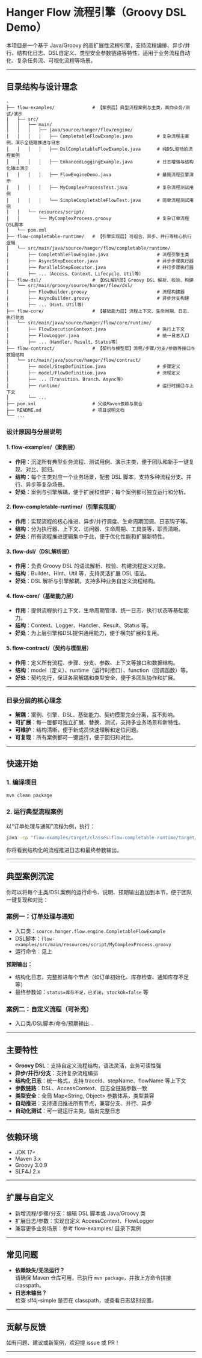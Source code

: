 # Hanger Flow 流程引擎（Groovy DSL Demo）

本项目是一个基于 Java/Groovy 的高扩展性流程引擎，支持流程编排、异步/并行、结构化日志、DSL自定义、类型安全参数链路等特性。适用于业务流程自动化、复杂任务流、可视化流程等场景。

---

## 目录结构与设计理念

```
.
├── flow-examples/              # 【案例层】典型流程案例与主类，面向业务/测试/演示
│   ├── src/
│   │   ├── main/
│   │   │   ├── java/source/hanger/flow/engine/
│   │   │   │   ├── CompletableFlowExample.java         # 复杂流程主案例，演示全链路推进与日志
│   │   │   │   ├── DslCompletableFlowExample.java      # 纯DSL驱动的流程案例
│   │   │   │   ├── EnhancedLoggingExample.java         # 日志增强与结构化输出演示
│   │   │   │   ├── FlowEngineDemo.java                 # 最简流程引擎演示
│   │   │   │   ├── MyComplexProcessTest.java           # 复杂流程测试用例
│   │   │   │   └── SimpleCompletableFlowTest.java      # 简单流程测试用例
│   │   └── resources/script/
│   │       └── MyComplexProcess.groovy                 # 复杂订单流程DSL脚本
│   └── pom.xml
├── flow-completable-runtime/   # 【引擎实现层】可组合、异步、并行等核心执行逻辑
│   └── src/main/java/source/hanger/flow/completable/runtime/
│       ├── CompletableFlowEngine.java                  # 流程引擎主类
│       ├── AsyncStepExecutor.java                      # 异步步骤执行器
│       ├── ParallelStepExecutor.java                   # 并行步骤执行器
│       ├── ...（Access、Context、Lifecycle、Util等）
├── flow-dsl/                   # 【DSL解析层】Groovy DSL 解析、校验、构建
│   └── src/main/groovy/source/hanger/flow/dsl/
│       ├── FlowBuilder.groovy                          # 流程构建器
│       ├── AsyncBuilder.groovy                         # 异步分支构建
│       ├── ...（Hint、Util等）
├── flow-core/                  # 【基础能力层】流程上下文、生命周期、日志、执行状态
│   └── src/main/java/source/hanger/flow/core/runtime/
│       ├── FlowExecutionContext.java                   # 执行上下文
│       ├── FlowLogger.java                             # 统一日志入口
│       ├── ...（Handler、Result、Status等）
├── flow-contract/              # 【契约与模型层】流程/步骤/分支/参数等接口与数据结构
│   └── src/main/java/source/hanger/flow/contract/
│       ├── model/StepDefinition.java                   # 步骤定义
│       ├── model/FlowDefinition.java                   # 流程定义
│       ├── ...（Transition、Branch、Async等）
│       ├── runtime/                                    # 运行时接口与上下文
│       └── ...
├── pom.xml                     # 父级Maven依赖与聚合
├── README.md                   # 项目说明文档
└── ...
```

### 设计原因与分层说明

#### 1. flow-examples/（案例层）

- **作用**：沉淀所有典型业务流程、测试用例、演示主类，便于团队和新手一键复现、对比、回归。
- **结构**：每个主类对应一个业务场景，配套 DSL 脚本，支持多种流程分支、并行、异步等复杂场景。
- **好处**：案例与引擎解耦，便于扩展和维护；每个案例都可独立运行和分析。

#### 2. flow-completable-runtime/（引擎实现层）

- **作用**：实现流程的核心推进、异步/并行调度、生命周期回调、日志钩子等。
- **结构**：分为执行器、上下文、访问器、生命周期、工具类等，职责清晰。
- **好处**：所有流程推进逻辑集中于此，便于优化性能和扩展新特性。

#### 3. flow-dsl/（DSL解析层）

- **作用**：负责 Groovy DSL 的语法解析、校验、构建流程定义对象。
- **结构**：Builder、Hint、Util 等，支持灵活扩展 DSL 语法。
- **好处**：DSL 解析与引擎解耦，支持多种业务自定义流程结构。

#### 4. flow-core/（基础能力层）

- **作用**：提供流程执行上下文、生命周期管理、统一日志、执行状态等基础能力。
- **结构**：Context、Logger、Handler、Result、Status 等。
- **好处**：为上层引擎和DSL提供通用能力，便于横向扩展和复用。

#### 5. flow-contract/（契约与模型层）

- **作用**：定义所有流程、步骤、分支、参数、上下文等接口和数据结构。
- **结构**：model（定义）、runtime（运行时接口）、function（回调函数）等。
- **好处**：契约先行，保证各层解耦和类型安全，便于多团队协作和扩展。

---

### 目录分层的核心理念

- **解耦**：案例、引擎、DSL、基础能力、契约模型完全分离，互不影响。
- **可扩展**：每一层都可独立扩展、替换、测试，支持多业务场景和新特性。
- **可维护**：结构清晰，便于新成员快速理解和定位问题。
- **可复现**：所有案例都可一键运行，便于回归和对比。

---

## 快速开始

### 1. 编译项目

```bash
mvn clean package
```

### 2. 运行典型流程案例

以“订单处理与通知”流程为例，执行：

```bash
java -cp "flow-examples/target/classes:flow-completable-runtime/target/classes:flow-dsl/target/classes:flow-core/target/classes:flow-contract/target/classes:/Users/fuhangbo/.m2/repository/org/slf4j/slf4j-simple/2.0.13/slf4j-simple-2.0.13.jar:/Users/fuhangbo/.m2/repository/org/slf4j/slf4j-api/2.0.13/slf4j-api-2.0.13.jar:/Users/fuhangbo/.m2/repository/org/codehaus/groovy/groovy/3.0.9/groovy-3.0.9.jar" source.hanger.flow.engine.CompletableFlowExample
```

你将看到结构化的流程推进日志和最终参数输出。

---

## 典型案例沉淀

你可以将每个主类/DSL案例的运行命令、说明、预期输出追加到本节，便于团队一键复现和对比：

### 案例一：订单处理与通知

- 入口类：`source.hanger.flow.engine.CompletableFlowExample`
- DSL脚本：`flow-examples/src/main/resources/script/MyComplexProcess.groovy`
- 运行命令：见上

**预期输出：**

- 结构化日志，完整推进每个节点（如订单初始化、库存检查、通知库存不足等）
- 最终参数如：`status=库存不足，已关闭`，`stockOk=false` 等

### 案例二：自定义流程（可补充）

- 入口类/DSL脚本/命令/预期输出...

---

## 主要特性

- **Groovy DSL**：支持自定义流程结构，语法灵活，业务可读性强
- **异步/并行/分支**：支持复杂流程编排
- **结构化日志**：统一格式，支持 traceId、stepName、flowName 等上下文
- **参数链路**：DSL、AccessContext、日志全链路参数一致
- **类型安全**：全局 Map<String, Object> 参数体系，类型兼容
- **自动推进**：支持递归推进所有节点，兼容分支、并行、异步
- **自动化测试**：可一键运行主类，输出完整日志

---

## 依赖环境

- JDK 17+
- Maven 3.x
- Groovy 3.0.9
- SLF4J 2.x

---

## 扩展与自定义

- 新增流程/步骤/分支：编辑 DSL 脚本或 Java/Groovy 类
- 扩展日志/参数：实现自定义 AccessContext、FlowLogger
- 兼容更多业务场景：参考 flow-examples/ 目录下案例

---

## 常见问题

- **依赖缺失/无法运行？**  
  请确保 Maven 仓库可用，已执行 `mvn package`，并按上方命令拼接 classpath。
- **日志未输出？**  
  检查 slf4j-simple 是否在 classpath，或查看日志级别设置。

---

## 贡献与反馈

如有问题、建议或新案例，欢迎提 issue 或 PR！

---